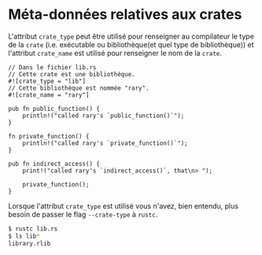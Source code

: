 # Méta-données relatives aux crates

L'attribut `crate_type` peut être utilisé pour renseigner au compilateur le type de la `crate` (i.e. exécutable ou bibliothèque(et quel type de bibliothèque)) et l'attribut `crate_name` est utilisé pour renseigner le nom de la `crate`.

```rust,ignore
// Dans le fichier lib.rs
// Cette crate est une bibliothèque.
#![crate_type = "lib"]
// Cette bibliothèque est nommée "rary".
#![crate_name = "rary"]

pub fn public_function() {
    println!("called rary's `public_function()`");
}

fn private_function() {
    println!("called rary's `private_function()`");
}

pub fn indirect_access() {
    print!("called rary's `indirect_access()`, that\n> ");

    private_function();
}
```

Lorsque l'attribut `crate_type` est utilisé vous n'avez, bien entendu, plus besoin de passer le flag `--crate-type` à `rustc`.


```bash
$ rustc lib.rs
$ ls lib*
library.rlib
```
